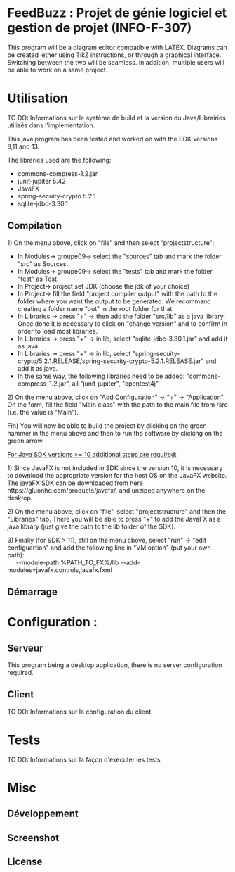 # FeedBuzz : Projet de génie logiciel et gestion de projet (INFO-F-307)

This program will be a diagram editor compatible with LATEX.
Diagrams can be created iether using TikZ instructions, or through a graphical interface.
Switching between the two will be seamless.
In addition, multiple users will be able to work on a same project.

# Utilisation

TO DO: Informations sur le système de build et la version du Java/Librairies utilisés dans l'implementation.

This java program has been tested and worked on with the SDK versions 8,11 and 13.

The libraries used are the following:

<ul>
    <li>commons-compress-1.2.jar</li>
    <li>junit-jupiter 5.42</li>
    <li>JavaFX</li>
    <li>spring-secuity-crypto 5.2.1</li>
    <li>sqlite-jdbc-3.30.1</li>
</ul>

## Compilation

<p>
1) On the menu above, click on "file" and then select "projectstructure":
<ul>
	<li>In Modules-> groupe09-> select the "sources" tab and mark the folder "src" as Sources.</li>
	<li>In Modules-> groupe09-> select the "tests" tab and mark the folder "test" as Test.</li>
	<li>In Project-> project set JDK (choose the jdk of your choice)</li>
	<li>In Project-> fill the field "project compiler output" with the path to the folder where you want the output to be generated. We recommand creating a folder name "out" in the root folder for that </li>
	<li>In Libraries -> press "+" -> then add the folder "src/lib" as a java library. Once done it is necessary to click on "change version" and to confirm in order to load most libraries.</li>
	<li>In Libraries -> press "+" -> in lib, select "sqlite-jdbc-3.30.1.jar" and add it as java.</li>
	<li>In Libraries -> press "+" -> in lib, select "spring-secuity-crypto/5.2.1.RELEASE/spring-security-crypto-5.2.1.RELEASE.jar" and add it as java.</li>
	<li>In the same way, the following libraries need to be added: "commons-compress-1.2.jar", all "junit-jupiter", "opentest4j" </li>
</ul>

<p>
2) On the menu above, click on "Add Configuration" -> "+" -> "Application". On the form, fill the field "Main class" with the path to the main file from /src (i.e. the value is "Main"). 
</p>

<p>
Fin) You will now be able to build the project by clicking on the green hammer in the menu above and then to run the software by clicking on the green arrow.
</p>

<p><u>For Java SDK versions >= 10 additional steps are required: </u></p>
<p>
1) Since JavaFX is not included in SDK since the version 10, it is necessary to download the appropriate version for the host OS on the JavaFX website.
The javaFX SDK can be downloaded from here https://gluonhq.com/products/javafx/, and unziped anywhere on the desktop.
</p>
<p>
2) On the menu above, click on "file", select "projectstructure"  and then the "Libraries" tab. There you will be able to press "+" to add the JavaFX as a java library (just give the path to the lib folder of the SDK).
</p>
<p>
3) Finally (for SDK > 11), still on the menu above, select "run" -> "edit configuartion" and add the following line in "VM option" (put your own path):<br>
	&nbsp;&nbsp;&nbsp;&nbsp; --module-path %PATH_TO_FX%/lib --add-modules=javafx.controls,javafx.fxml
</p>

## Démarrage 


# Configuration :

## Serveur 

This program being a desktop application, there is no server configuration required.

## Client

TO DO: Informations sur la configuration du client

# Tests

TO DO: Informations sur la façon d'executer les tests

# Misc

## Développement

## Screenshot

## License
